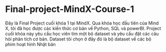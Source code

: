 # Final-project-MindX-Course-1
Đây là Final Project cuối khóa 1 tại MindX.
Qua khóa học đầu tiên của Mind X, tôi đã học được các kiến thức cơ bản về Python, SQL và powerBI.
Project cuối khóa này yêu cầu học viên tìm một bộ dataset và yêu cầu đặt các câu hỏi phân tích cơ bản.
Dataset tôi chọn ở đây đó là bộ dataset về các bộ phim hoạt hình Nhật bản 
